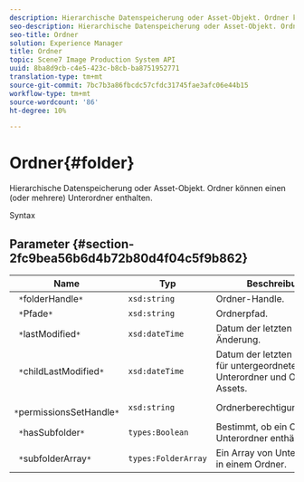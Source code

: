 ```yaml
---
description: Hierarchische Datenspeicherung oder Asset-Objekt. Ordner können einen (oder mehrere) Unterordner enthalten.
seo-description: Hierarchische Datenspeicherung oder Asset-Objekt. Ordner können einen (oder mehrere) Unterordner enthalten.
seo-title: Ordner
solution: Experience Manager
title: Ordner
topic: Scene7 Image Production System API
uuid: 8ba8d9cb-c4e5-423c-b8cb-ba8751952771
translation-type: tm+mt
source-git-commit: 7bc7b3a86fbcdc57cfdc31745fae3afc06e44b15
workflow-type: tm+mt
source-wordcount: '86'
ht-degree: 10%

---
```



# Ordner{#folder}

Hierarchische Datenspeicherung oder Asset-Objekt. Ordner können einen (oder mehrere) Unterordner enthalten.

Syntax

## Parameter {#section-2fc9bea56b6d4b72b80d4f04c5f9b862}

| Name | Typ | Beschreibung |
|---|---|---|
| ` *`folderHandle`*` | `xsd:string` | Ordner-Handle. |
| ` *`Pfade`*` | `xsd:string` | Ordnerpfad. |
| ` *`lastModified`*` | `xsd:dateTime` | Datum der letzten Änderung. |
| ` *`childLastModified`*` | `xsd:dateTime` | Datum der letzten Änderung für untergeordnete Unterordner und Ordner-Assets. |
| ` *`permissionsSetHandle`*` | `xsd:string` | Ordnerberechtigungshandle. |
| ` *`hasSubfolder`*` | `types:Boolean` | Bestimmt, ob ein Ordner Unterordner enthält. |
| ` *`subfolderArray`*` | `types:FolderArray` | Ein Array von Unterordnern in einem Ordner. |

